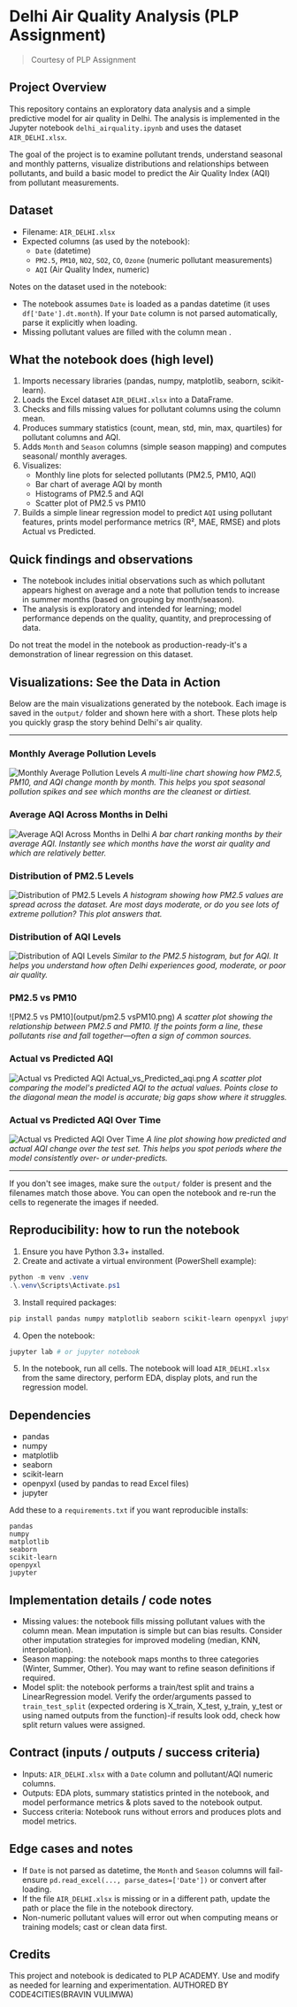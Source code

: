 # Delhi Air Quality Analysis (PLP Assignment)

> Courtesy of PLP Assignment

## Project Overview

This repository contains an exploratory data analysis and a simple predictive model for air quality in Delhi. The analysis is implemented in the Jupyter notebook `delhi_airquality.ipynb` and uses the dataset `AIR_DELHI.xlsx`.

The goal of the project is to examine pollutant trends, understand seasonal and monthly patterns, visualize distributions and relationships between pollutants, and build a basic model to predict the Air Quality Index (AQI) from pollutant measurements.

## Dataset

- Filename: `AIR_DELHI.xlsx`
- Expected columns (as used by the notebook):
  - `Date` (datetime)
  - `PM2.5`, `PM10`, `NO2`, `SO2`, `CO`, `Ozone` (numeric pollutant measurements)
  - `AQI` (Air Quality Index, numeric)

Notes on the dataset used in the notebook:
- The notebook assumes `Date` is loaded as a pandas datetime (it uses `df['Date'].dt.month`). If your `Date` column is not parsed automatically, parse it explicitly when loading.
- Missing pollutant values are filled with the column mean .

## What the notebook does (high level)

1. Imports necessary libraries (pandas, numpy, matplotlib, seaborn, scikit-learn).
2. Loads the Excel dataset `AIR_DELHI.xlsx` into a DataFrame.
3. Checks and fills missing values for pollutant columns using the column mean.
4. Produces summary statistics (count, mean, std, min, max, quartiles) for pollutant columns and AQI.
5. Adds `Month` and `Season` columns (simple season mapping) and computes seasonal/ monthly averages.
6. Visualizes:
   - Monthly line plots for selected pollutants (PM2.5, PM10, AQI)
   - Bar chart of average AQI by month
   - Histograms of PM2.5 and AQI
   - Scatter plot of PM2.5 vs PM10
7. Builds a simple linear regression model to predict `AQI` using pollutant features, prints model performance metrics (R², MAE, RMSE) and plots Actual vs Predicted.

## Quick findings and observations

- The notebook includes initial observations such as which pollutant appears highest on average and a note that pollution tends to increase in summer months (based on grouping by month/season).
- The analysis is exploratory and intended for learning; model performance depends on the quality, quantity, and preprocessing of data.

Do not treat the model in the notebook as production-ready-it's a demonstration of linear regression on this dataset.

## Visualizations: See the Data in Action

Below are the main visualizations generated by the notebook. Each image is saved in the `output/` folder and shown here with a short. These plots help you quickly grasp the story behind Delhi's air quality.

---

### Monthly Average Pollution Levels
![Monthly Average Pollution Levels](output/monthy_average_pollution_levels.png)
*A multi-line chart showing how PM2.5, PM10, and AQI change month by month. This helps you spot seasonal pollution spikes and see which months are the cleanest or dirtiest.*

### Average AQI Across Months in Delhi
![Average AQI Across Months in Delhi](output/Average_aqi_in_Delhi.png)
*A bar chart ranking months by their average AQI. Instantly see which months have the worst air quality and which are relatively better.*

### Distribution of PM2.5 Levels
![Distribution of PM2.5 Levels](output/Distribution_of_PM2.5_levels.png)
*A histogram showing how PM2.5 values are spread across the dataset. Are most days moderate, or do you see lots of extreme pollution? This plot answers that.*

### Distribution of AQI Levels
![Distribution of AQI Levels](output/Distribution_of_aqi_levels.png)
*Similar to the PM2.5 histogram, but for AQI. It helps you understand how often Delhi experiences good, moderate, or poor air quality.*

### PM2.5 vs PM10
![PM2.5 vs PM10](output/pm2.5 vsPM10.png)
*A scatter plot showing the relationship between PM2.5 and PM10. If the points form a line, these pollutants rise and fall together—often a sign of common sources.*

### Actual vs Predicted AQI
![Actual vs Predicted AQI](output/Actual_vs_predicted_levels.png) Actual_vs_Predicted_aqi.png
*A scatter plot comparing the model's predicted AQI to the actual values. Points close to the diagonal mean the model is accurate; big gaps show where it struggles.*

### Actual vs Predicted AQI Over Time
![Actual vs Predicted AQI Over Time](output/Actual_vs_Predicted_aqi.png)
*A line plot showing how predicted and actual AQI change over the test set. This helps you spot periods where the model consistently over- or under-predicts.*

---

If you don't see images, make sure the `output/` folder is present and the filenames match those above. You can open the notebook and re-run the cells to regenerate the images if needed.

## Reproducibility: how to run the notebook

1. Ensure you have Python 3.3+ installed.
2. Create and activate a virtual environment (PowerShell example):

```powershell
python -m venv .venv
.\.venv\Scripts\Activate.ps1
```

3. Install required packages:

```powershell
pip install pandas numpy matplotlib seaborn scikit-learn openpyxl jupyter
```

4. Open the notebook:

```powershell
jupyter lab # or jupyter notebook
```

5. In the notebook, run all cells. The notebook will load `AIR_DELHI.xlsx` from the same directory, perform EDA, display plots, and run the regression model.

## Dependencies

- pandas
- numpy
- matplotlib
- seaborn
- scikit-learn
- openpyxl (used by pandas to read Excel files)
- jupyter

Add these to a `requirements.txt` if you want reproducible installs:

```
pandas
numpy
matplotlib
seaborn
scikit-learn
openpyxl
jupyter
```

## Implementation details / code notes

- Missing values: the notebook fills missing pollutant values with the column mean. Mean imputation is simple but can bias results. Consider other imputation strategies for improved modeling (median, KNN, interpolation).
- Season mapping: the notebook maps months to three categories (Winter, Summer, Other). You may want to refine season definitions if required.
- Model split: the notebook performs a train/test split and trains a LinearRegression model. Verify the order/arguments passed to `train_test_split` (expected ordering is X_train, X_test, y_train, y_test or using named outputs from the function)-if results look odd, check how split return values were assigned.

## Contract (inputs / outputs / success criteria)

- Inputs: `AIR_DELHI.xlsx` with a `Date` column and pollutant/AQI numeric columns.
- Outputs: EDA plots, summary statistics printed in the notebook, and model performance metrics & plots saved to the notebook output.
- Success criteria: Notebook runs without errors and produces plots and model metrics.

## Edge cases and notes

- If `Date` is not parsed as datetime, the `Month` and `Season` columns will fail-ensure `pd.read_excel(..., parse_dates=['Date'])` or convert after loading.
- If the file `AIR_DELHI.xlsx` is missing or in a different path, update the path or place the file in the notebook directory.
- Non-numeric pollutant values will error out when computing means or training models; cast or clean data first.

## Credits

This project and notebook is dedicated to PLP ACADEMY. Use and modify as needed for learning and experimentation. AUTHORED BY CODE4CITIES(BRAVIN VULIMWA)

